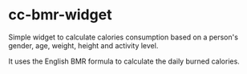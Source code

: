 # cc-bmr-widget

Simple widget to calculate calories consumption based on a person's gender, age, weight, height and activity level.

It uses the English BMR formula to calculate the daily burned calories.
